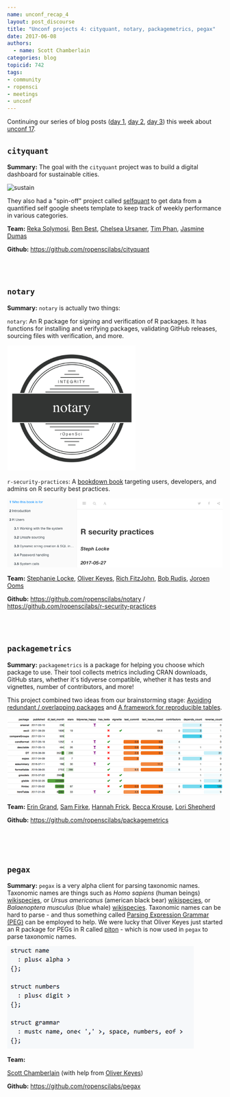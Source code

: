 ```yaml
---
name: unconf_recap_4
layout: post_discourse
title: "Unconf projects 4: cityquant, notary, packagemetrics, pegax"
date: 2017-06-08
authors:
  - name: Scott Chamberlain
categories: blog
topicid: 742
tags:
- community
- ropensci
- meetings
- unconf
---
```


Continuing our series of blog posts ([day 1](https://ropensci.org/blog/blog/2017/06/05/unconf_recap_1), [day 2](https://ropensci.org/blog/blog/2017/06/06/unconf_recap_2), [day 3](https://ropensci.org/blog/blog/2017/06/07/unconf_projects_3)) this week about [unconf 17](https://ropensci.org/blog/blog/2017/06/02/unconf2017).


## `cityquant`
**Summary:**  The goal with the `cityquant` project was to build a digital dashboard for sustainable cities. 

![sustain](https://sustainsb.github.io/images/scores_flower-plot_sbcounty.png)

They also had a "spin-off" project called [selfquant](https://github.com/maczokni/selfquant) to get data from a quantified self google sheets template to keep track of weekly performance in various categories.

**Team:** [Reka Solymosi](https://github.com/maczokni), [Ben Best](https://github.com/bbest), [Chelsea Ursaner](https://github.com/chursaner), [Tim Phan](https://github.com/timphan), [Jasmine Dumas](https://github.com/jasdumas)

**Github:** <https://github.com/ropenscilabs/cityquant>


<br><br>

## `notary`

**Summary:** `notary` is actually two things: 

`notary`: An R package for signing and verification of R packages. It has functions for installing and verifying packages, validating GitHub releases, sourcing files with verification, and more.

<!-- ![notary](/assets/blog-images/2017-06-08-unconf_recap_4/notarylogo.png) -->
<img src="/assets/blog-images/2017-06-08-unconf_recap_4/notarylogo.png" width="300">

`r-security-practices`: A [bookdown book](https://ropenscilabs.github.io/r-security-practices/index.html) targeting users, developers, and admins on R security best practices. 

![securitybook](/assets/blog-images/2017-06-08-unconf_recap_4/rsecuritybook.png)

**Team:** [Stephanie Locke](https://github.com/stephlocke), [Oliver Keyes](https://github.com/Ironholds), [Rich FitzJohn](https://github.com/richfitz), [Bob Rudis](https://github.com/hrbrmstr), [Joroen Ooms](https://github.com/jeroen)

**Github:** <https://github.com/ropenscilabs/notary> / <https://github.com/ropenscilabs/r-security-practices>


<br><br>

## `packagemetrics`

**Summary:**  `packagemetrics` is a package for helping you choose which package to use. Their tool collects metrics including CRAN downloads, GitHub stars, whether it's tidyverse compatible, whether it has tests and vignettes, number of contributors, and more! 

This project combined two ideas from our brainstorming stage: [Avoiding redundant / overlapping packages](https://github.com/ropensci/unconf17/issues/78) and [A framework for reproducible tables](https://github.com/ropensci/unconf17/issues/69).

![packagemetrics](/assets/blog-images/2017-06-08-unconf_recap_4/pkgmetrics.png)


**Team:** [Erin Grand](https://github.com/eringrand), [Sam Firke](https://github.com/sfirke), [Hannah Frick](https://github.com/hfrick), [Becca Krouse](https://github.com/bzkrouse), [Lori Shepherd](https://github.com/lshep)

**Github:** <https://github.com/ropenscilabs/packagemetrics>


<br><br><br>

## `pegax`

**Summary:**  `pegax` is a very alpha client for parsing taxonomic names. Taxonomic names are things such as _Homo sapiens_ (human beings) [wikispecies](https://species.wikimedia.org/wiki/Homo_sapiens), or _Ursus americanus_ (american black bear) [wikispecies](https://species.wikimedia.org/wiki/Ursus_americanus), or _Balaenoptera musculus_ (blue whale) [wikispecies](https://species.wikimedia.org/wiki/Balaenoptera_musculus). Taxonomic names can be hard to parse - and thus something called [Parsing Expression Grammar (PEG)](https://en.wikipedia.org/wiki/Parsing_expression_grammar) can be employed to help. We were lucky that Oliver Keyes just started an R package for PEGs in R called [piton](https://github.com/Ironholds/piton) - which is now used in `pegax` to parse taxonomic names.

![plot](/assets/blog-images/2017-06-08-unconf_recap_4/pegax.png)

**Team:**

[Scott Chamberlain](https://github.com/sckott) (with help from [Oliver Keyes](https://github.com/kellobri))

**Github:** <https://github.com/ropenscilabs/pegax>

